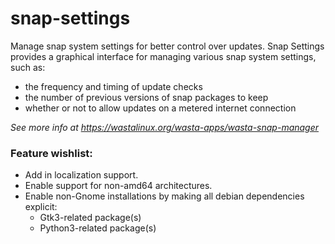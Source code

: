 # snap-settings
Manage snap system settings for better control over updates.
Snap Settings provides a graphical interface for managing various snap system
settings, such as:
- the frequency and timing of update checks
- the number of previous versions of snap packages to keep
- whether or not to allow updates on a metered internet connection

*See more info at https://wastalinux.org/wasta-apps/wasta-snap-manager*

### Feature wishlist:
- Add in localization support.
- Enable support for non-amd64 architectures.
- Enable non-Gnome installations by making all debian dependencies explicit:
  - Gtk3-related package(s)
  - Python3-related package(s)
